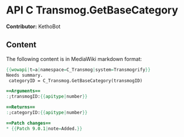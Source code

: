 # API C Transmog.GetBaseCategory

**Contributor:** KethoBot

## Content

The following content is in MediaWiki markdown format:

```mediawiki
{{wowapi|t=a|namespace=C_Transmog|system=Transmogrify}}
Needs summary.
 categoryID = C_Transmog.GetBaseCategory(transmogID)

==Arguments==
:;transmogID:{{apitype|number}}

==Returns==
:;categoryID:{{apitype|number}}

==Patch changes==
* {{Patch 9.0.1|note=Added.}}
```